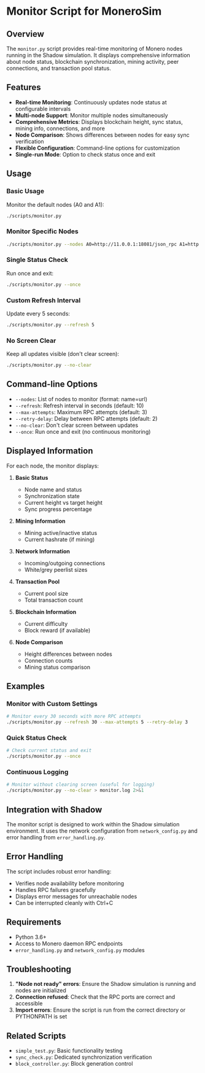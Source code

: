 # Monitor Script for MoneroSim

## Overview

The `monitor.py` script provides real-time monitoring of Monero nodes running in the Shadow simulation. It displays comprehensive information about node status, blockchain synchronization, mining activity, peer connections, and transaction pool status.

## Features

- **Real-time Monitoring**: Continuously updates node status at configurable intervals
- **Multi-node Support**: Monitor multiple nodes simultaneously
- **Comprehensive Metrics**: Displays blockchain height, sync status, mining info, connections, and more
- **Node Comparison**: Shows differences between nodes for easy sync verification
- **Flexible Configuration**: Command-line options for customization
- **Single-run Mode**: Option to check status once and exit

## Usage

### Basic Usage

Monitor the default nodes (A0 and A1):
```bash
./scripts/monitor.py
```

### Monitor Specific Nodes

```bash
./scripts/monitor.py --nodes A0=http://11.0.0.1:18081/json_rpc A1=http://11.0.0.2:18081/json_rpc
```

### Single Status Check

Run once and exit:
```bash
./scripts/monitor.py --once
```

### Custom Refresh Interval

Update every 5 seconds:
```bash
./scripts/monitor.py --refresh 5
```

### No Screen Clear

Keep all updates visible (don't clear screen):
```bash
./scripts/monitor.py --no-clear
```

## Command-line Options

- `--nodes`: List of nodes to monitor (format: name=url)
- `--refresh`: Refresh interval in seconds (default: 10)
- `--max-attempts`: Maximum RPC attempts (default: 3)
- `--retry-delay`: Delay between RPC attempts (default: 2)
- `--no-clear`: Don't clear screen between updates
- `--once`: Run once and exit (no continuous monitoring)

## Displayed Information

For each node, the monitor displays:

1. **Basic Status**
   - Node name and status
   - Synchronization state
   - Current height vs target height
   - Sync progress percentage

2. **Mining Information**
   - Mining active/inactive status
   - Current hashrate (if mining)

3. **Network Information**
   - Incoming/outgoing connections
   - White/grey peerlist sizes

4. **Transaction Pool**
   - Current pool size
   - Total transaction count

5. **Blockchain Information**
   - Current difficulty
   - Block reward (if available)

6. **Node Comparison**
   - Height differences between nodes
   - Connection counts
   - Mining status comparison

## Examples

### Monitor with Custom Settings
```bash
# Monitor every 30 seconds with more RPC attempts
./scripts/monitor.py --refresh 30 --max-attempts 5 --retry-delay 3
```

### Quick Status Check
```bash
# Check current status and exit
./scripts/monitor.py --once
```

### Continuous Logging
```bash
# Monitor without clearing screen (useful for logging)
./scripts/monitor.py --no-clear > monitor.log 2>&1
```

## Integration with Shadow

The monitor script is designed to work within the Shadow simulation environment. It uses the network configuration from `network_config.py` and error handling from `error_handling.py`.

## Error Handling

The script includes robust error handling:
- Verifies node availability before monitoring
- Handles RPC failures gracefully
- Displays error messages for unreachable nodes
- Can be interrupted cleanly with Ctrl+C

## Requirements

- Python 3.6+
- Access to Monero daemon RPC endpoints
- `error_handling.py` and `network_config.py` modules

## Troubleshooting

1. **"Node not ready" errors**: Ensure the Shadow simulation is running and nodes are initialized
2. **Connection refused**: Check that the RPC ports are correct and accessible
3. **Import errors**: Ensure the script is run from the correct directory or PYTHONPATH is set

## Related Scripts

- `simple_test.py`: Basic functionality testing
- `sync_check.py`: Dedicated synchronization verification
- `block_controller.py`: Block generation control